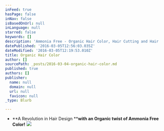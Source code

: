 ```yaml
---
inFeed: true
hasPage: false
inNav: false
isBasedOnUrl: null
inLanguage: null
starred: false
keywords: []
description: 'Ammonia Free - Organic Hair Color, Hair Cutting and Hair Care. Tyler Fenix is a Certified Organic Hair Colorist and Stylist. Located in North Miami Beach Florida, Eco Hair Color Style uses techniques and products focused on nourishing and damage free to the hair fiber, while providing top quality results. Experience One on One treatment by appointment today!'
datePublished: '2016-03-05T12:56:03.035Z'
dateModified: '2016-03-05T12:19:53.010Z'
title: Organic Hair Color
author: []
sourcePath: _posts/2016-03-04-organic-hair-color.md
published: true
authors: []
publisher:
  name: null
  domain: null
  url: null
  favicon: null
_type: Blurb

---
```

* **A Revolution in Hair Design ****with an Organic twist of Ammonia Free Color!**
![](https://the-grid-user-content.s3-us-west-2.amazonaws.com/350ddc5e-18b2-4897-87c9-f7ebf756f063.jpg)